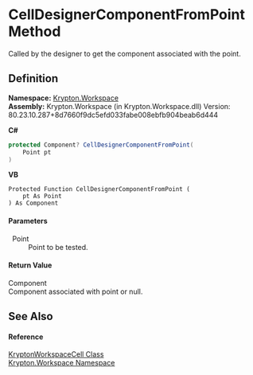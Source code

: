 # CellDesignerComponentFromPoint Method


Called by the designer to get the component associated with the point.



## Definition
**Namespace:** <a href="0dbf488f-9676-a1e5-a949-1b4bcea03d52.md">Krypton.Workspace</a>  
**Assembly:** Krypton.Workspace (in Krypton.Workspace.dll) Version: 80.23.10.287+8d7660f9dc5efd033fabe008ebfb904beab6d444

**C#**
``` C#
protected Component? CellDesignerComponentFromPoint(
	Point pt
)
```
**VB**
``` VB
Protected Function CellDesignerComponentFromPoint ( 
	pt As Point
) As Component
```



#### Parameters
<dl><dt>  Point</dt><dd>Point to be tested.</dd></dl>

#### Return Value
Component  
Component associated with point or null.

## See Also


#### Reference
<a href="b97e121c-fcc0-2249-475a-015f2aa73754.md">KryptonWorkspaceCell Class</a>  
<a href="0dbf488f-9676-a1e5-a949-1b4bcea03d52.md">Krypton.Workspace Namespace</a>  
